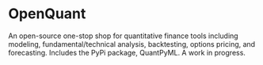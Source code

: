 # OpenQuant

An open-source one-stop shop for quantitative finance tools including modeling, fundamental/technical analysis, backtesting, options pricing, and forecasting. Includes the PyPi package, QuantPyML. A work in progress.
